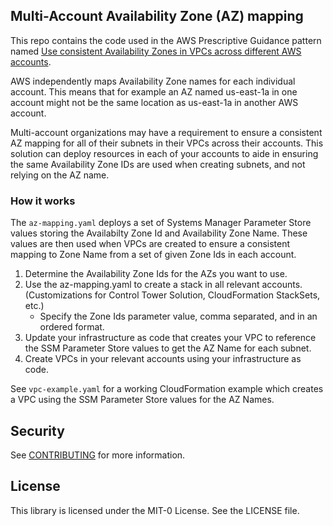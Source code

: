 ## Multi-Account Availability Zone (AZ) mapping

This repo contains the code used in the AWS Prescriptive Guidance pattern named [Use consistent Availability Zones in VPCs across different AWS accounts](https://docs.aws.amazon.com/prescriptive-guidance/latest/patterns/use-consistent-availability-zones-in-vpcs-across-different-aws-accounts.html).  

AWS independently maps Availability Zone names for each individual account. This means that for example an AZ named us-east-1a in one account might not be the same location as us-east-1a in another AWS account. 

Multi-account organizations may have a requirement to ensure a consistent AZ mapping for all of their subnets in their VPCs across their accounts. This solution can deploy resources in each of your accounts to aide in ensuring the same Availability Zone IDs are used when creating subnets, and not relying on the AZ name.

### How it works
The `az-mapping.yaml` deploys a set of Systems Manager Parameter Store values storing the Availabilty Zone Id and Availability Zone Name. These values are then used when VPCs are created to ensure a consistent mapping to Zone Name from a set of given Zone Ids in each account.

1. Determine the Availability Zone Ids for the AZs you want to use.
2. Use the az-mapping.yaml to create a stack in all relevant accounts. (Customizations for Control Tower Solution, CloudFormation StackSets, etc.)
   * Specify the Zone Ids parameter value, comma separated, and in an ordered format.
3. Update your infrastructure as code that creates your VPC to reference the SSM Parameter Store values to get the AZ Name for each subnet.
4. Create VPCs in your relevant accounts using your infrastructure as code.

See `vpc-example.yaml` for a working CloudFormation example which creates a VPC using the SSM Parameter Store values for the AZ Names.


## Security

See [CONTRIBUTING](CONTRIBUTING.md#security-issue-notifications) for more information.

## License

This library is licensed under the MIT-0 License. See the LICENSE file.

